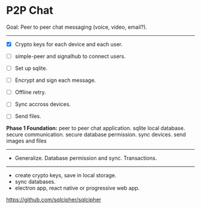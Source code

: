 # P2P Chat

Goal: Peer to peer chat messaging (voice, video, email?).

---

- [x] Crypto keys for each device and each user.
- [ ] simple-peer and signalhub to connect users.
- [ ] Set up sqlite.
- [ ] Encrypt and sign each message.
- [ ] Offline retry.
- [ ] Sync accross devices.
- [ ] Send files.


**Phase 1 Foundation:** peer to peer chat application. sqlite local database. secure communication. secure database permission. sync devices. send images and files

---

- Generalize. Database permission and sync. Transactions.

---

- create crypto keys, save in local storage.
- sync databases.
- electron app, react native or progressive web app.



https://github.com/sqlcipher/sqlcipher
